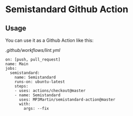 # Semistandard Github Action

## Usage

You can use it as a Github Action like this:

_.github/workflows/lint.yml_
```
on: [push, pull_request]
name: Main
jobs:
  semistandard:
    name: Semistandard
    runs-on: ubuntu-latest
    steps:
    - uses: actions/checkout@master
    - name: Semistandard
      uses: MP3Martin/semistandard-action@master
      with:
        args: --fix
```
